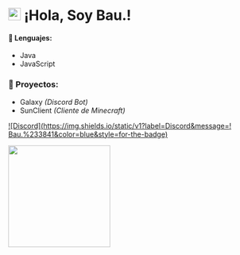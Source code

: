 # <img src="https://user-images.githubusercontent.com/57642291/115981321-b7a44c80-a58a-11eb-8109-79aa8bcf0698.gif" width="25px"> ¡Hola, Soy Bau.!


#### 🔧 Lenguajes:
- Java
- JavaScript

### 👑 Proyectos:
- Galaxy *(Discord Bot)*
- SunClient *(Cliente de Minecraft)*

[![Discord](https://img.shields.io/static/v1?label=Discord&message=! Bau.%233841&color=blue&style=for-the-badge)](https://discord.com/users/155411408752869377)

<div align="left">
  <a href="https://discord.com/users/890716018379460688">
    <img src="https://lanyard-profile-readme.vercel.app/api/890716018379460688?animated=false" align="left" height="205">
  </a>
</div>
